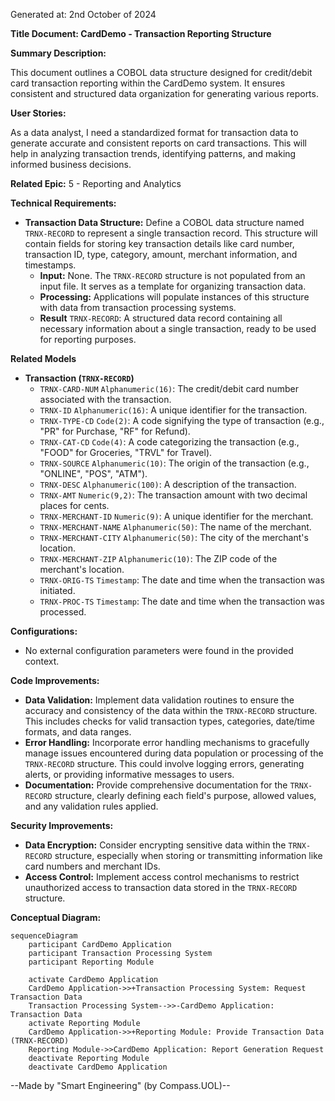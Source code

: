 Generated at: 2nd October of 2024

**Title Document: CardDemo - Transaction Reporting Structure**

**Summary Description:**

This document outlines a COBOL data structure designed for credit/debit card transaction reporting within the CardDemo system. It ensures consistent and structured data organization for generating various reports.

**User Stories:**

As a data analyst, I need a standardized format for transaction data to generate accurate and consistent reports on card transactions. This will help in analyzing transaction trends, identifying patterns, and making informed business decisions.

**Related Epic:**
5 - Reporting and Analytics

**Technical Requirements:**

- **Transaction Data Structure:** Define a COBOL data structure named `TRNX-RECORD` to represent a single transaction record. This structure will contain fields for storing key transaction details like card number, transaction ID, type, category, amount, merchant information, and timestamps.
  - **Input:** None. The `TRNX-RECORD` structure is not populated from an input file. It serves as a template for organizing transaction data.
  - **Processing:** Applications will populate instances of this structure with data from transaction processing systems.
  - **Result** `TRNX-RECORD`: A structured data record containing all necessary information about a single transaction, ready to be used for reporting purposes.

**Related Models**

- **Transaction (`TRNX-RECORD`)**
  - `TRNX-CARD-NUM` `Alphanumeric(16)`: The credit/debit card number associated with the transaction.
  - `TRNX-ID` `Alphanumeric(16)`: A unique identifier for the transaction.
  - `TRNX-TYPE-CD` `Code(2)`: A code signifying the type of transaction (e.g., "PR" for Purchase, "RF" for Refund).
  - `TRNX-CAT-CD` `Code(4)`: A code categorizing the transaction (e.g., "FOOD" for Groceries, "TRVL" for Travel).
  - `TRNX-SOURCE` `Alphanumeric(10)`: The origin of the transaction (e.g., "ONLINE", "POS", "ATM").
  - `TRNX-DESC` `Alphanumeric(100)`: A description of the transaction.
  - `TRNX-AMT` `Numeric(9,2)`: The transaction amount with two decimal places for cents.
  - `TRNX-MERCHANT-ID` `Numeric(9)`: A unique identifier for the merchant.
  - `TRNX-MERCHANT-NAME` `Alphanumeric(50)`: The name of the merchant.
  - `TRNX-MERCHANT-CITY` `Alphanumeric(50)`: The city of the merchant's location.
  - `TRNX-MERCHANT-ZIP` `Alphanumeric(10)`: The ZIP code of the merchant's location.
  - `TRNX-ORIG-TS` `Timestamp`: The date and time when the transaction was initiated.
  - `TRNX-PROC-TS` `Timestamp`: The date and time when the transaction was processed.

**Configurations:**

- No external configuration parameters were found in the provided context.

**Code Improvements:**

- **Data Validation:** Implement data validation routines to ensure the accuracy and consistency of the data within the `TRNX-RECORD` structure. This includes checks for valid transaction types, categories, date/time formats, and data ranges.
- **Error Handling:** Incorporate error handling mechanisms to gracefully manage issues encountered during data population or processing of the `TRNX-RECORD` structure. This could involve logging errors, generating alerts, or providing informative messages to users.
- **Documentation:** Provide comprehensive documentation for the `TRNX-RECORD` structure, clearly defining each field's purpose, allowed values, and any validation rules applied.

**Security Improvements:**

- **Data Encryption:** Consider encrypting sensitive data within the `TRNX-RECORD` structure, especially when storing or transmitting information like card numbers and merchant IDs.
- **Access Control:** Implement access control mechanisms to restrict unauthorized access to transaction data stored in the `TRNX-RECORD` structure.

**Conceptual Diagram:**

```mermaid
sequenceDiagram
    participant CardDemo Application
    participant Transaction Processing System
    participant Reporting Module

    activate CardDemo Application
    CardDemo Application->>+Transaction Processing System: Request Transaction Data
    Transaction Processing System-->>-CardDemo Application: Transaction Data
    activate Reporting Module
    CardDemo Application->>+Reporting Module: Provide Transaction Data (TRNX-RECORD)
    Reporting Module->>CardDemo Application: Report Generation Request
    deactivate Reporting Module
    deactivate CardDemo Application
```

--Made by "Smart Engineering" (by Compass.UOL)--